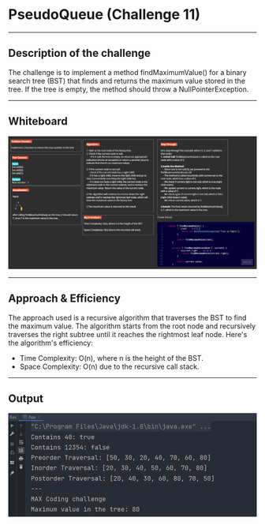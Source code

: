 # PseudoQueue (Challenge 11)

---

## Description of the challenge

The challenge is to implement a method findMaximumValue() for a binary search tree (BST) that finds and returns the maximum value stored in the tree. If the tree is empty, the method should throw a NullPointerException.

---

## Whiteboard

![](img/CC16.jpg)

---

## Approach & Efficiency

The approach used is a recursive algorithm that traverses the BST to find the maximum value. The algorithm starts from the root node and recursively traverses the right subtree until it reaches the rightmost leaf node. Here's the algorithm's efficiency:

- Time Complexity: O(n), where n is the height of the BST.
- Space Complexity: O(n) due to the recursive call stack.

---

## Output

![](img/output%20CC%2016.png)
